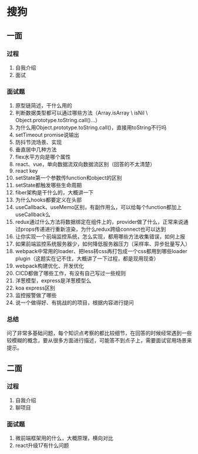 # 搜狗

## 一面

### 过程

1. 自我介绍
2. 面试

### 面试题

1. 原型链简述，干什么用的
2. 判断数据类型都可以通过哪些方法（Array.isArray \ isNil \ Object.prototype.toString.call()...）
3. 为什么用Object.prototype.toString.call()，直接用toString不行吗
4. setTimeout promise说输出
5. 防抖节流场景、实现
6. 垂直居中几种方法
7. flex水平方向是哪个属性
8. react、vue，单向数据流双向数据流区别（回答的不太清楚）
9. react key
10. setState第一个参数传function和object的区别
11. setState都触发哪些生命周期
12. fiber架构是干什么的，大概讲一下
13. 为什么hooks都要定义在头部
14. useCallback、useMemo区别，有副作用么，可以给每个function都加上useCallback么
15. redux通过什么方法将数据绑定在组件上的，provider做了什么，正常来说通过props传递进行重新渲染，为什么redux跨级connect也可以达到
16. 让你实现一个前端监控系统，怎么实现，都用哪些方法收集错误，如何上报
17. 如果前端监控系统服务器少，如何降低服务器压力（采样率、异步批量写入）
18. webpack中常用的loader、把less转css再打包成一个css都用到哪些loader plugin（这题实在记不住，大概讲了一下过程，都是现用现查）
19. webpack构建优化、开发优化
20. CICD都做了哪些工作，有没有自己写过一些规则
21. 洋葱模型，express是洋葱模型么
22. koa express区别
23. 监控报警做了哪些
24. 说一个做得好、有挑战的的项目，根据内容进行提问

### 总结

问了非常多基础问题，每个知识点考察的都比较细节，在回答的时候经常遇到一些较模糊的概念，要从很多方面进行描述，可能答不到点子上，需要面试官用场景来提示。

## 二面

### 过程

1. 自我介绍
2. 聊项目

### 面试题

1. 微前端框架用的什么，大概原理，横向对比
2. react升级17有什么问题
